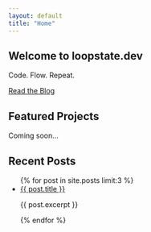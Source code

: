 ```yaml
---
layout: default
title: "Home"
---
```

<section class="hero">
  <div class="container">
    <h1>Welcome to loopstate.dev</h1>
    <p class="tagline">Code. Flow. Repeat.</p>
    <a href="/blog" class="cta">Read the Blog</a>
  </div>
</section>
<section class="featured">
  <div class="container">
    <h2>Featured Projects</h2>
    <p>Coming soon...</p>
  </div>
</section>
<section class="recent-posts">
  <div class="container">
    <h2>Recent Posts</h2>
    <ul>
      {% for post in site.posts limit:3 %}
      <li>
        <a href="{{ post.url }}">{{ post.title }}</a>
        <p>{{ post.excerpt }}</p>
      </li>
      {% endfor %}
    </ul>
  </div>
</section>
